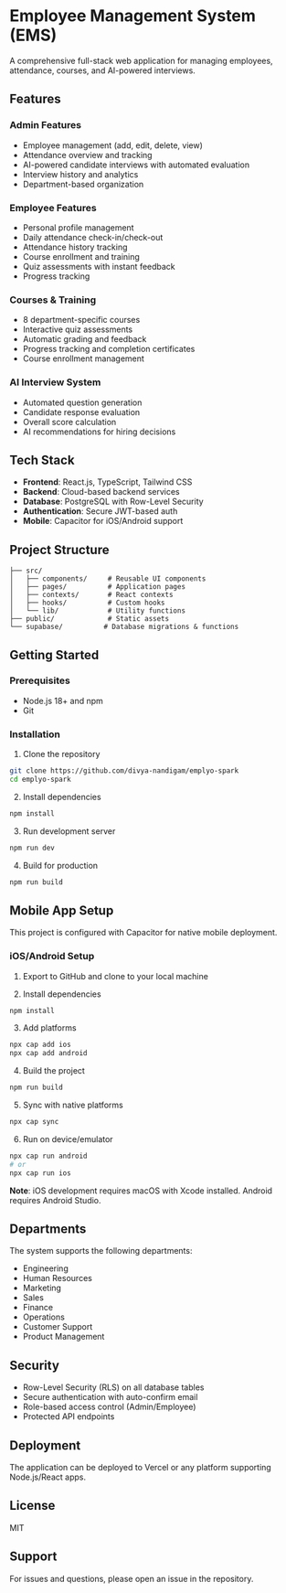 # Employee Management System (EMS)

A comprehensive full-stack web application for managing employees, attendance, courses, and AI-powered interviews.

## Features

### Admin Features
- Employee management (add, edit, delete, view)
- Attendance overview and tracking
- AI-powered candidate interviews with automated evaluation
- Interview history and analytics
- Department-based organization

### Employee Features  
- Personal profile management
- Daily attendance check-in/check-out
- Attendance history tracking
- Course enrollment and training
- Quiz assessments with instant feedback
- Progress tracking

### Courses & Training
- 8 department-specific courses
- Interactive quiz assessments
- Automatic grading and feedback
- Progress tracking and completion certificates
- Course enrollment management

### AI Interview System
- Automated question generation
- Candidate response evaluation  
- Overall score calculation
- AI recommendations for hiring decisions

## Tech Stack

- **Frontend**: React.js, TypeScript, Tailwind CSS
- **Backend**: Cloud-based backend services
- **Database**: PostgreSQL with Row-Level Security
- **Authentication**: Secure JWT-based auth
- **Mobile**: Capacitor for iOS/Android support

## Project Structure

```
├── src/
│   ├── components/     # Reusable UI components
│   ├── pages/          # Application pages
│   ├── contexts/       # React contexts
│   ├── hooks/          # Custom hooks
│   └── lib/            # Utility functions
├── public/             # Static assets
└── supabase/          # Database migrations & functions
```

## Getting Started

### Prerequisites
- Node.js 18+ and npm
- Git

### Installation

1. Clone the repository
```bash
git clone https://github.com/divya-nandigam/emplyo-spark
cd emplyo-spark
```

2. Install dependencies
```bash
npm install
```

3. Run development server
```bash
npm run dev
```

4. Build for production
```bash
npm run build
```

## Mobile App Setup

This project is configured with Capacitor for native mobile deployment.

### iOS/Android Setup

1. Export to GitHub and clone to your local machine

2. Install dependencies
```bash
npm install
```

3. Add platforms
```bash
npx cap add ios
npx cap add android
```

4. Build the project
```bash
npm run build
```

5. Sync with native platforms
```bash
npx cap sync
```

6. Run on device/emulator
```bash
npx cap run android
# or
npx cap run ios
```

**Note**: iOS development requires macOS with Xcode installed. Android requires Android Studio.

## Departments

The system supports the following departments:
- Engineering
- Human Resources
- Marketing
- Sales  
- Finance
- Operations
- Customer Support
- Product Management

## Security

- Row-Level Security (RLS) on all database tables
- Secure authentication with auto-confirm email
- Role-based access control (Admin/Employee)
- Protected API endpoints

## Deployment

The application can be deployed to Vercel or any platform supporting Node.js/React apps.

## License

MIT

## Support

For issues and questions, please open an issue in the repository.
